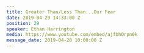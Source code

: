 ```yaml
---
title: Greater Than/Less Than...Our Fear
date: 2019-04-29 14:33:00 Z
position: 29
speaker: Ethan Harrington
media: https://www.youtube.com/embed/ajfbhOrpn0k
message_date: 2019-04-28 10:00:00 Z
---
```



